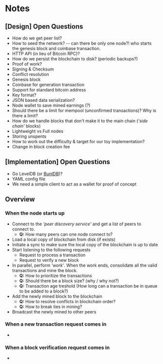 # Notes

## [Design] Open Questions

- How do we get peer list?
- How to seed the network? -- can there be only one node?! who starts the genesis block and coinbase transaction.
- HTTP API (in lieu of Bitcoin RPC)?
- How do we persist the blockchain to disk? (periodic backups?)
- Proof of work?
- Signing & Checksum
- Conflict resolution
- Genesis block
- Coinbase for generation transaction
- Support for standard bitcoin address
- Key format?
- JSON based data serialization?
- Node wallet to save mined earnings (?)
- Should there be a limit for mempool (unconfirmed transactions)? Why is there a limit?
- How do we handle blocks that don't make it to the main chain (_'side chain'_ blocks)
- Lightweight vs Full nodes
- Storing unspents
- How to work out the difficulty & target for our toy implementation?
- Change in block creation fee

## [Implementation] Open Questions

- Go LevelDB (or [BuntDB](https://github.com/tidwall/buntdb))?
- YAML config file
- We need a simple client to act as a wallet for proof of concept

## Overview

### When the node starts up

- Connect to the _'peer discovery service'_ and get a list of peers to connect to.
    - __Q:__ How many peers can one node connect to?
- Load a local copy of blockchain from disk (if exists)
- Initiate a sync to make sure the local copy of the blockchain is up to date
- Start listening to the following requests
    - Request to process a transaction
    - Request to verify a new block
- In parallel, perform _'work'_. When the work ends, consolidate all the valid transactions and mine the block.
    - __Q:__ How to prioritize the transactions
    - __Q:__ Should there be a block size? (why / why not?)
    - __Q:__ Transaction age treshold (How long can a transaction be in queue to be added to a block?)
- Add the newly mined block to the blockchain
    - __Q:__ How to resolve conflicts in blockchain order?
    - __Q:__ How to break ties in mining?
- Broadcast the newly mined to other peers

### When a new transaction request comes in

-

### When a block verification request comes in

-
